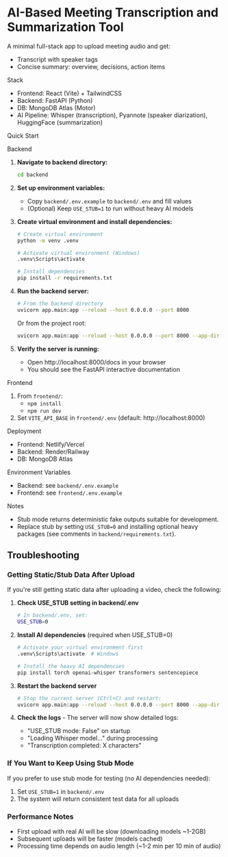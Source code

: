 # AI-Based Meeting Transcription and Summarization Tool

A minimal full-stack app to upload meeting audio and get:
- Transcript with speaker tags
- Concise summary: overview, decisions, action items

Stack
- Frontend: React (Vite) + TailwindCSS
- Backend: FastAPI (Python)
- DB: MongoDB Atlas (Motor)
- AI Pipeline: Whisper (transcription), Pyannote (speaker diarization), HuggingFace (summarization)

Quick Start

Backend
1. **Navigate to backend directory:**
   ```bash
   cd backend
   ```

2. **Set up environment variables:**
   - Copy `backend/.env.example` to `backend/.env` and fill values
   - (Optional) Keep `USE_STUB=1` to run without heavy AI models

3. **Create virtual environment and install dependencies:**
   ```bash
   # Create virtual environment
   python -m venv .venv
   
   # Activate virtual environment (Windows)
   .venv\Scripts\activate
   
   # Install dependencies
   pip install -r requirements.txt
   ```

4. **Run the backend server:**
   ```bash
   # From the backend directory
   uvicorn app.main:app --reload --host 0.0.0.0 --port 8000
   ```
   
   Or from the project root:
   ```bash
   uvicorn app.main:app --reload --host 0.0.0.0 --port 8000 --app-dir backend
   ```

5. **Verify the server is running:**
   - Open http://localhost:8000/docs in your browser
   - You should see the FastAPI interactive documentation

Frontend
1. From `frontend/`:
   - `npm install`
   - `npm run dev`
2. Set `VITE_API_BASE` in `frontend/.env` (default: http://localhost:8000)

Deployment
- Frontend: Netlify/Vercel
- Backend: Render/Railway
- DB: MongoDB Atlas

Environment Variables
- Backend: see `backend/.env.example`
- Frontend: see `frontend/.env.example`

Notes
- Stub mode returns deterministic fake outputs suitable for development.
- Replace stub by setting `USE_STUB=0` and installing optional heavy packages (see comments in `backend/requirements.txt`).

## Troubleshooting

### Getting Static/Stub Data After Upload

If you're still getting static data after uploading a video, check the following:

1. **Check USE_STUB setting in backend/.env**
   ```bash
   # In backend/.env, set:
   USE_STUB=0
   ```

2. **Install AI dependencies** (required when USE_STUB=0)
   ```bash
   # Activate your virtual environment first
   .venv\Scripts\activate  # Windows
   
   # Install the heavy AI dependencies
   pip install torch openai-whisper transformers sentencepiece
   ```

3. **Restart the backend server**
   ```bash
   # Stop the current server (Ctrl+C) and restart:
   uvicorn app.main:app --reload --host 0.0.0.0 --port 8000 --app-dir backend
   ```

4. **Check the logs** - The server will now show detailed logs:
   - "USE_STUB mode: False" on startup
   - "Loading Whisper model..." during processing
   - "Transcription completed: X characters"

### If You Want to Keep Using Stub Mode

If you prefer to use stub mode for testing (no AI dependencies needed):
1. Set `USE_STUB=1` in `backend/.env`
2. The system will return consistent test data for all uploads

### Performance Notes

- First upload with real AI will be slow (downloading models ~1-2GB)
- Subsequent uploads will be faster (models cached)
- Processing time depends on audio length (~1-2 min per 10 min of audio)
